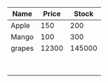 | Name  | Price  |  Stock |
|---|---|---|
| Apple  | 150  | 200  | 
| Mango   | 100  |  300 | 
|   grapes|   12300|   145000| 
|   |   |   |   |   |
|   |   |   |   |   |
|   |   |   |   |   |
|   |   |   |   |   |
|   |   |   |   |   |
|   |   |   |   |   |
|   |   |   |   |   |
|   |   |   |   |   |

